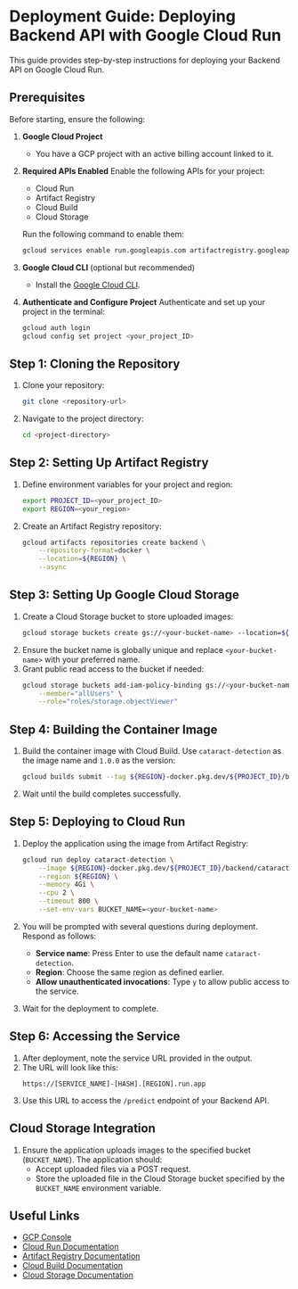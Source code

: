 # Deployment Guide: Deploying Backend API with Google Cloud Run

This guide provides step-by-step instructions for deploying your Backend API on Google Cloud Run.

## Prerequisites
Before starting, ensure the following:

1. **Google Cloud Project**
   - You have a GCP project with an active billing account linked to it.

2. **Required APIs Enabled**
   Enable the following APIs for your project:
   - Cloud Run
   - Artifact Registry
   - Cloud Build
   - Cloud Storage

   Run the following command to enable them:
   ```bash
   gcloud services enable run.googleapis.com artifactregistry.googleapis.com cloudbuild.googleapis.com storage.googleapis.com
   ```

3. **Google Cloud CLI** (optional but recommended)
   - Install the [Google Cloud CLI](https://cloud.google.com/sdk/docs/install).

4. **Authenticate and Configure Project**
   Authenticate and set up your project in the terminal:
   ```bash
   gcloud auth login
   gcloud config set project <your_project_ID>
   ```

## Step 1: Cloning the Repository
1. Clone your repository:
   ```bash
   git clone <repository-url>
   ```
2. Navigate to the project directory:
   ```bash
   cd <project-directory>
   ```

## Step 2: Setting Up Artifact Registry
1. Define environment variables for your project and region:
   ```bash
   export PROJECT_ID=<your_project_ID>
   export REGION=<your_region>
   ```

2. Create an Artifact Registry repository:
   ```bash
   gcloud artifacts repositories create backend \
       --repository-format=docker \
       --location=${REGION} \
       --async
   ```

## Step 3: Setting Up Google Cloud Storage
1. Create a Cloud Storage bucket to store uploaded images:
   ```bash
   gcloud storage buckets create gs://<your-bucket-name> --location=${REGION}
   ```
2. Ensure the bucket name is globally unique and replace `<your-bucket-name>` with your preferred name.
3. Grant public read access to the bucket if needed:
   ```bash
   gcloud storage buckets add-iam-policy-binding gs://<your-bucket-name> \
       --member="allUsers" \
       --role="roles/storage.objectViewer"
   ```

## Step 4: Building the Container Image
1. Build the container image with Cloud Build. Use `cataract-detection` as the image name and `1.0.0` as the version:
   ```bash
   gcloud builds submit --tag ${REGION}-docker.pkg.dev/${PROJECT_ID}/backend/cataract-detection:1.0.0
   ```
2. Wait until the build completes successfully.

## Step 5: Deploying to Cloud Run
1. Deploy the application using the image from Artifact Registry:
   ```bash
   gcloud run deploy cataract-detection \
       --image ${REGION}-docker.pkg.dev/${PROJECT_ID}/backend/cataract-detection:1.0.0 \
       --region ${REGION} \
       --memory 4Gi \
       --cpu 2 \
       --timeout 800 \
       --set-env-vars BUCKET_NAME=<your-bucket-name>
   ```
2. You will be prompted with several questions during deployment. Respond as follows:
   - **Service name**: Press Enter to use the default name `cataract-detection`.
   - **Region**: Choose the same region as defined earlier.
   - **Allow unauthenticated invocations**: Type `y` to allow public access to the service.

3. Wait for the deployment to complete.

## Step 6: Accessing the Service
1. After deployment, note the service URL provided in the output.
2. The URL will look like this:
   ```
   https://[SERVICE_NAME]-[HASH].[REGION].run.app
   ```
3. Use this URL to access the `/predict` endpoint of your Backend API.

## Cloud Storage Integration
1. Ensure the application uploads images to the specified bucket (`BUCKET_NAME`). The application should:
   - Accept uploaded files via a POST request.
   - Store the uploaded file in the Cloud Storage bucket specified by the `BUCKET_NAME` environment variable.

## Useful Links
- [GCP Console](https://console.cloud.google.com/)
- [Cloud Run Documentation](https://cloud.google.com/run/docs)
- [Artifact Registry Documentation](https://cloud.google.com/artifact-registry/docs)
- [Cloud Build Documentation](https://cloud.google.com/build/docs)
- [Cloud Storage Documentation](https://cloud.google.com/storage/docs)
